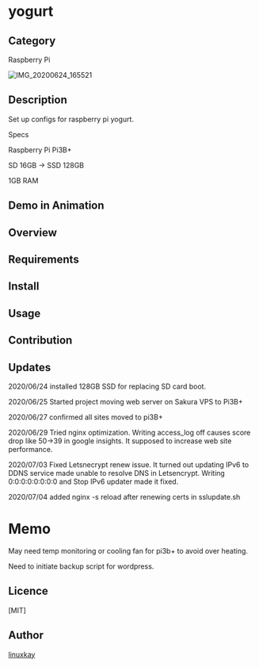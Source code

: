 # yogurt 

## Category

Raspberry Pi

![IMG_20200624_165521](https://user-images.githubusercontent.com/9047935/85963539-37a46900-b9f1-11ea-88ea-3d644a08c2be.jpg)


## Description

Set up configs for raspberry pi yogurt.

Specs

Raspberry Pi Pi3B+

SD 16GB -> SSD 128GB

1GB RAM

## Demo in Animation

## Overview

## Requirements

## Install

## Usage

## Contribution

## Updates

2020/06/24 installed 128GB SSD for replacing SD card boot.

2020/06/25 Started project moving web server on Sakura VPS to Pi3B+

2020/06/27 confirmed all sites moved to pi3B+

2020/06/29 Tried nginx optimization. Writing access_log off causes score drop like 50->39 in google insights. It supposed to increase web site performance.

2020/07/03 Fixed Letsnecrypt renew issue. It turned out updating IPv6 to DDNS service made unable to resolve DNS in Letsencrypt. Writing 0:0:0:0:0:0:0:0 and Stop IPv6 updater made it fixed.

2020/07/04 added nginx -s reload after renewing certs in sslupdate.sh

# Memo

May need temp monitoring or cooling fan for pi3b+ to avoid over heating.

Need to initiate backup script for wordpress.

## Licence
[MIT]

## Author

[linuxkay](https://github.com/linuxkay)
